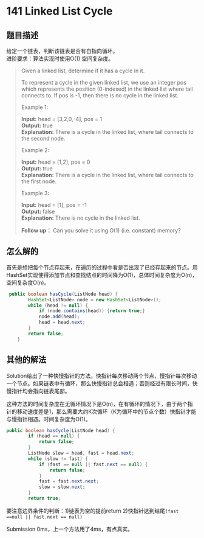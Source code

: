 # 141 Linked List Cycle

## 题目描述

给定一个链表，判断该链表是否有自指向循环。  
进阶要求：算法实现时使用O(1) 空间复杂度。
>Given a linked list, determine if it has a cycle in it.
>
>To represent a cycle in the given linked list, we use an integer pos which represents the position (0-indexed) in the linked list where tail connects to. If pos is -1, then there is no cycle in the linked list.
>
>Example 1:
>
>**Input:** head = [3,2,0,-4], pos = 1  
>**Output:** true  
>**Explanation:** There is a cycle in the linked list, where tail connects to the second node.
>
>Example 2:
>
>**Input:** head = [1,2], pos = 0  
>**Output:** true  
>**Explanation:** There is a cycle in the linked list, where tail connects to the first node.
>
>Example 3:
>
>**Input:** head = [1], pos = -1  
>**Output:** false  
>**Explanation:** There is no cycle in the linked list.
>
>**Follow up：** Can you solve it using O(1) (i.e. constant) memory?

## 怎么解的

首先是想把每个节点存起来，在遍历的过程中看是否出现了已经存起来的节点。用HashSet实现使得添加节点和查找结点的时间降为O(1)，总体时间复杂度为O(n)，空间复杂度O(n)。

```java
 public boolean hasCycle(ListNode head) {
        HashSet<ListNode> node = new HashSet<ListNode>();
        while (head != null) {
            if (node.contains(head)) {return true;}
            node.add(head);
            head = head.next;
        }
        return false;
    }
```

## 其他的解法

Solution给出了一种快慢指针的方法。快指针每次移动两个节点，慢指针每次移动一个节点。如果链表中有循环，那么快慢指针总会相遇；否则经过有限长时间，快慢指针均会指向链表尾部。

这种方法的时间复杂度在无循环情况下是O(n)，在有循环的情况下，由于两个指针的移动速度差是1，那么需要大约K次循环（K为循环中的节点个数）快指针才能与慢指针相遇。时间复杂度为O(1)。

```java
public boolean hasCycle(ListNode head) {
        if (head == null) {
            return false;
        }
        ListNode slow = head, fast = head.next;
        while (slow != fast) {
            if (fast == null || fast.next == null) {
                return false;
            }
            fast = fast.next.next;
            slow = slow.next;
        }
        return true;
```

要注意边界条件的判断：1)链表为空的提前return  2)快指针达到结尾`(fast ==null || fast.next == null)`

Submission 0ms，上一个方法用了4ms，有点真实。
